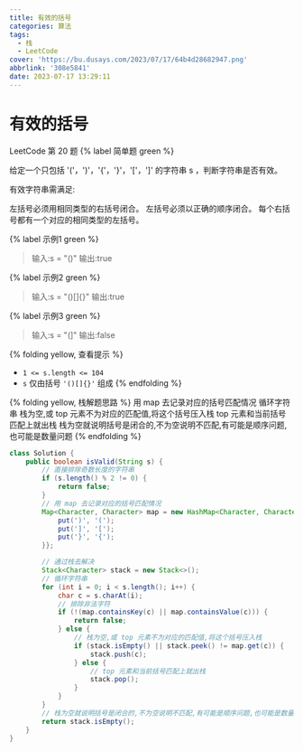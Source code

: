 ```yaml
---
title: 有效的括号
categories: 算法
tags:
  - 栈
  - LeetCode
cover: 'https://bu.dusays.com/2023/07/17/64b4d28682947.png'
abbrlink: '308e5841'
date: 2023-07-17 13:29:11
---
```


# 有效的括号

LeetCode 第 20 题 {% label 简单题 green %}

给定一个只包括 '('，')'，'{'，'}'，'['，']' 的字符串 s ，判断字符串是否有效。

有效字符串需满足:

左括号必须用相同类型的右括号闭合。
左括号必须以正确的顺序闭合。
每个右括号都有一个对应的相同类型的左括号。

{% label 示例1 green %}

> 输入:s = "()"
> 输出:true

{% label 示例2 green %}

> 输入:s = "()[]{}"
> 输出:true

{% label 示例3 green %}

> 输入:s = "(]"
> 输出:false

{% folding yellow, 查看提示 %}

- `1 <= s.length <= 104`
- `s` 仅由括号 `'()[]{}'` 组成
{% endfolding %}

{% folding yellow, 栈解题思路 %}
用 map 去记录对应的括号匹配情况
循环字符串
栈为空,或 top 元素不为对应的匹配值,将这个括号压入栈
top 元素和当前括号匹配上就出栈
栈为空就说明括号是闭合的,不为空说明不匹配,有可能是顺序问题,也可能是数量问题
{% endfolding %}

```java
class Solution {
    public boolean isValid(String s) {
        // 直接排除奇数长度的字符串
        if (s.length() % 2 != 0) {
            return false;
        }
        // 用 map 去记录对应的括号匹配情况
        Map<Character, Character> map = new HashMap<Character, Character>() {{
            put(')', '(');
            put(']', '[');
            put('}', '{');
        }};

        // 通过栈去解决
        Stack<Character> stack = new Stack<>();
        // 循环字符串
        for (int i = 0; i < s.length(); i++) {
            char c = s.charAt(i);
            // 排除非法字符
            if (!(map.containsKey(c) || map.containsValue(c))) {
                return false;
            } else {
                // 栈为空,或 top 元素不为对应的匹配值,将这个括号压入栈
                if (stack.isEmpty() || stack.peek() != map.get(c)) {
                    stack.push(c);
                } else {
                    // top 元素和当前括号匹配上就出栈
                    stack.pop();
                }
            }
        }
        // 栈为空就说明括号是闭合的,不为空说明不匹配,有可能是顺序问题,也可能是数量问题
        return stack.isEmpty();
    }
}
```
